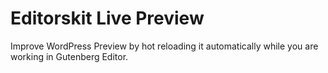 # Editorskit Live Preview

Improve WordPress Preview by hot reloading it automatically while you are working in Gutenberg Editor.
